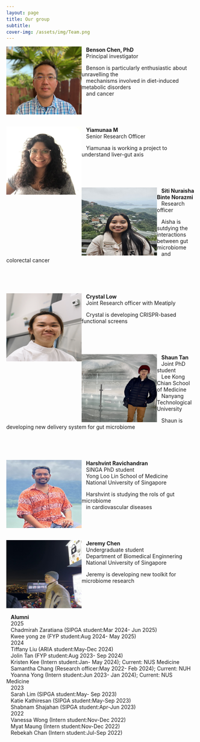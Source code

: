 ```yaml
---
layout: page
title: Our group
subtitle: 
cover-img: /assets/img/Team.png
---
```

<img alt="Benson" align="left" src="/assets/img/Benson3.png" width="200" height="180"/>

&nbsp;&nbsp;&nbsp;<b>Benson Chen, PhD</b><br>
&nbsp;&nbsp;&nbsp;Principal investigator<br>

&nbsp;&nbsp;&nbsp;Benson is particularly enthusiastic about unravelling the<br>
&nbsp;&nbsp;&nbsp;mechanisms involved in diet-induced metabolic disorders<br>
&nbsp;&nbsp;&nbsp;and cancer<br>

<br><br><br>

<img alt="Yiamunaa" align="left" src="/assets/img/YiamunaaM.jpg" width="200" height="180"/>

&nbsp;&nbsp;&nbsp;<b>Yiamunaa M</b><br>
&nbsp;&nbsp;&nbsp;Senior Research Officer<br>

&nbsp;&nbsp;&nbsp;Yiamunaa is working a project to understand liver-gut axis<br>

<br><br><br>

<img alt="Aisha" align="left" src="/assets/img/Aisha.jpeg" width="200" height="180"/>

&nbsp;&nbsp;&nbsp;<b>Siti Nuraisha Binte Norazmi</b><br>
&nbsp;&nbsp;&nbsp;Research officer<br>

&nbsp;&nbsp;&nbsp;Aisha is sutdying the interactions between gut microbiome<br>
&nbsp;&nbsp;&nbsp;and colorectal cancer<br>

<br><br><br>

<img alt="Crystal" align="left" src="/assets/img/Crystal_1.png" width="200" height="180"/>

&nbsp;&nbsp;&nbsp;<b>Crystal Low</b><br>
&nbsp;&nbsp;&nbsp;Joint Research officer with Meatiply<br>

&nbsp;&nbsp;&nbsp;Crystal is developing CRISPR-based functional screens<br>

<br><br><br>

<img alt="Shaun" align="left" src="/assets/img/Shaun_Tan.jpg" width="200" height="180"/>

&nbsp;&nbsp;&nbsp;<b>Shaun Tan</b><br>
&nbsp;&nbsp;&nbsp;Joint PhD student<br>
&nbsp;&nbsp;&nbsp;Lee Kong Chian School of Medicine<br>
&nbsp;&nbsp;&nbsp;Nanyang Technological University<br>

&nbsp;&nbsp;&nbsp;Shaun is developing new delivery system for gut microbiome<br>

<br><br><br>

<img alt="Harshvint" align="left" src="/assets/img/Harshvint.jpeg" width="200" height="180"/>

&nbsp;&nbsp;&nbsp;<b>Harshvint Ravichandran</b><br>
&nbsp;&nbsp;&nbsp;SINGA PhD student<br>
&nbsp;&nbsp;&nbsp;Yong Loo Lin School of Medicine<br>
&nbsp;&nbsp;&nbsp;National University of Singapore<br>

&nbsp;&nbsp;&nbsp;Harshvint is studying the rols of gut microbiome<br>
&nbsp;&nbsp;&nbsp;in cardiovascular diseases<br>

<br><br><br>

<img alt="Jeremy" align="left" src="/assets/img/Jeremy.jpeg" width="200" height="180"/>

&nbsp;&nbsp;&nbsp;<b>Jeremy Chen</b><br>
&nbsp;&nbsp;&nbsp;Undergraduate student<br>
&nbsp;&nbsp;&nbsp;Department of Biomedical Enginnering<br>
&nbsp;&nbsp;&nbsp;National University of Singapore<br>

&nbsp;&nbsp;&nbsp;Jeremy is developing new toolkit for microbiome research<br>


<br><br><br>

&nbsp;&nbsp;&nbsp;<b>Alumni</b><br>
&nbsp;&nbsp;&nbsp;2025<br>
&nbsp;&nbsp;&nbsp;Chadmirah Zaratiana (SIPGA student:Mar 2024- Jun 2025)<br>
&nbsp;&nbsp;&nbsp;Kwee yong ze (FYP student:Aug 2024- May 2025)<br>
&nbsp;&nbsp;&nbsp;2024<br>
&nbsp;&nbsp;&nbsp;Tiffany Liu (ARIA student:May-Dec 2024)<br>
&nbsp;&nbsp;&nbsp;Jolin Tan (FYP student:Aug 2023- Sep 2024)<br>
&nbsp;&nbsp;&nbsp;Kristen Kee (Intern student:Jan- May 2024); Current: NUS Medicine<br>
&nbsp;&nbsp;&nbsp;Samantha Chang (Research officer:May 2022- Feb 2024); Current: NUH<br>
&nbsp;&nbsp;&nbsp;Yoanna Yong (Intern student:Jun 2023- Jan 2024); Current: NUS Medicine<br>
&nbsp;&nbsp;&nbsp;2023<br>
&nbsp;&nbsp;&nbsp;Sarah Lim (SIPGA student:May- Sep 2023)<br>
&nbsp;&nbsp;&nbsp;Katie Kathiresan (SIPGA student:May-Sep 2023)<br>
&nbsp;&nbsp;&nbsp;Shabnam Shajahan (SIPGA student:Apr-Jun 2023)<br>
&nbsp;&nbsp;&nbsp;2022<br>
&nbsp;&nbsp;&nbsp;Vanessa Wong (Intern student:Nov-Dec 2022)<br>
&nbsp;&nbsp;&nbsp;Myat Maung (Intern student:Nov-Dec 2022)<br>
&nbsp;&nbsp;&nbsp;Rebekah Chan (Intern student:Jul-Sep 2022)<br>

<br><br><br>
